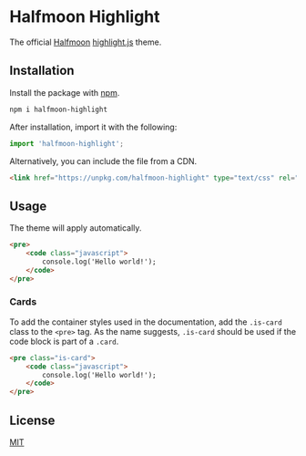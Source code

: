 # Halfmoon Highlight

The official [Halfmoon](https://www.gethalfmoon.com/) [highlight.js](https://highlightjs.org/) theme.

## Installation

Install the package with [npm](https://www.npmjs.com/).

```sh
npm i halfmoon-highlight
```

After installation, import it with the following:

```js
import 'halfmoon-highlight';
```

Alternatively, you can include the file from a CDN.

<!-- prettier-ignore -->
```html
<link href="https://unpkg.com/halfmoon-highlight" type="text/css" rel="stylesheet"/>
```

## Usage

The theme will apply automatically.

```html
<pre>
	<code class="javascript">
		console.log('Hello world!');
	</code>
</pre>
```

### Cards

To add the container styles used in the documentation, add the `.is-card` class to the `<pre>` tag.
As the name suggests, `.is-card` should be used if the code block is part of a `.card`.

```html
<pre class="is-card">
	<code class="javascript">
		console.log('Hello world!');
	</code>
</pre>
```

## License

[MIT](LICENSE)
